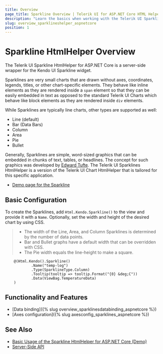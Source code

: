 ```yaml
---
title: Overview
page_title: Sparkline Overview | Telerik UI for ASP.NET Core HTML Helpers
description: "Learn the basics when working with the Telerik UI Sparkline HtmlHelper for ASP.NET Core (MVC 6 or ASP.NET Core MVC)."
slug: overview_sparklineshelper_aspnetcore
position: 1
---
```


# Sparkline HtmlHelper Overview

The Telerik UI Sparkline HtmlHelper for ASP.NET Core is a server-side wrapper for the Kendo UI Sparkline widget.

Sparklines are very small charts that are drawn without axes, coordinates, legends, titles, or other chart-specific elements. They behave like inline elements as they are rendered inside a `span` element so that they can be easily embedded in text as opposed to the standard Telerik UI Charts which behave like block elements as they are rendered inside `div` elements.

While Sparklines are typically line charts, other types are supported as well:

* Line (default)
* Bar (Data Bars)
* Column
* Area
* Pie
* Bullet

 Generally, Sparklines are simple, word-sized graphics that can be embedded in chunks of text, tables, or headlines. The concept for such graphics was developed by [Edward Tufte](https://en.wikipedia.org/wiki/Edward_Tufte). The Telerik UI Sparklines HtmlHelper is a version of the Telerik UI Chart HtmlHelper that is tailored for this specific application.

* [Demo page for the Sparkline](https://demos.telerik.com/kendo-ui/sparklines/index)

## Basic Configuration

To create the Sparklines, add `Html.Kendo.Sparkline()` to the view and provide it with a `Name`. Optionally, set the width and height of the desired chart by using CSS.

> * The width of the Line, Area, and Column Sparklines is determined by the number of data points.
> * Bar and Bullet graphs have a default width that can be overridden with CSS.
> * The Pie width equals the line-height to make a square.

```
    @(Html.Kendo().Sparkline()
            .Name("temp-log")
            .Type(SparklineType.Column)
            .Tooltip(tooltip => tooltip.Format("{0} &deg;C"))
            .Data(ViewBag.TemperatureData)
    )
```

## Functionality and Features

* [Data binding]({% slug overview_sparklinesdatabinding_aspnetcore %})
* [Axes configuration]({% slug axesconfig_sparklines_aspnetcore %})

## See Also

* [Basic Usage of the Sparkline HtmlHelper for ASP.NET Core (Demo)](https://demos.telerik.com/aspnet-core/sparklines/index)
* [Server-Side API](/api/sparkline)
